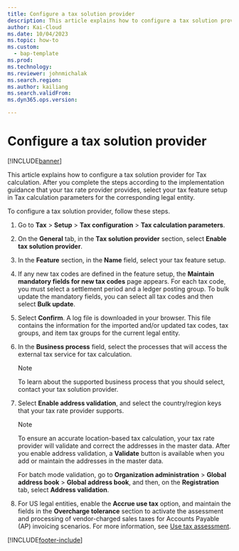 ```yaml
---
title: Configure a tax solution provider
description: This article explains how to configure a tax solution provider for Tax calculation.
author: Kai-Cloud
ms.date: 10/04/2023
ms.topic: how-to
ms.custom: 
  - bap-template
ms.prod: 
ms.technology: 
ms.reviewer: johnmichalak
ms.search.region: 
ms.author: kailiang
ms.search.validFrom: 
ms.dyn365.ops.version: 

---
```

# Configure a tax solution provider

[!INCLUDE[banner](../../includes/banner.md)]

This article explains how to configure a tax solution provider for Tax calculation. After you complete the steps according to the implementation guidance that your tax rate provider provides, select your tax feature setup in Tax calculation parameters for the corresponding legal entity.

To configure a tax solution provider, follow these steps.

1. Go to **Tax** \> **Setup** \> **Tax configuration** \> **Tax calculation parameters**.
1. On the **General** tab, in the **Tax solution provider** section, select **Enable tax solution provider**.
1. In the **Feature** section, in the **Name** field, select your tax feature setup.
1. If any new tax codes are defined in the feature setup, the **Maintain mandatory fields for new tax codes** page appears. For each tax code, you must select a settlement period and a ledger posting group. To bulk update the mandatory fields, you can select all tax codes and then select **Bulk update**.
1. Select **Confirm**. A log file is downloaded in your browser. This file contains the information for the imported and/or updated tax codes, tax groups, and item tax groups for the current legal entity.
1. In the **Business process** field, select the processes that will access the external tax service for tax calculation.

    > [!NOTE]
    > To learn about the supported business process that you should select, contact your tax solution provider.

1. Select **Enable address validation**, and select the country/region keys that your tax rate provider supports.

    > [!NOTE]
    > To ensure an accurate location-based tax calculation, your tax rate provider will validate and correct the addresses in the master data. After you enable address validation, a **Validate** button is available when you add or maintain the addresses in the master data.
    > 
    > For batch mode validation, go to **Organization administration** \> **Global address book** \> **Global address book**, and then, on the **Registration** tab, select **Address validation**.

1. For US legal entities, enable the **Accrue use tax** option, and maintain the fields in the **Overcharge tolerance** section to activate the assessment and processing of vendor-charged sales taxes for Accounts Payable (AP) invoicing scenarios. For more information, see [Use tax assessment](./universal-tax-rate-api-use-tax-assessment.md).

[!INCLUDE[footer-include](../../../includes/footer-banner.md)]

